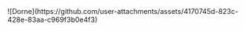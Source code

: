 <div>
  ![Dorne](https://github.com/user-attachments/assets/4170745d-823c-428e-83aa-c969f3b0e4f3)
</div>

